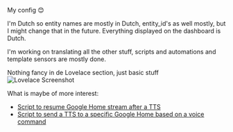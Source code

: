 My config 😊

I'm Dutch so entity names are mostly in Dutch, entity_id's as well mostly, but I might change that in the future.
Everything displayed on the dashboard is Dutch.

I'm working on translating all the other stuff, scripts and automations and template sensors are mostly done.

Nothing fancy in de Lovelace section, just basic stuff
![Lovelace Screenshot](https://user-images.githubusercontent.com/28803438/144881785-3ae5bc0d-1fc3-4c97-830f-6e095cbcac6b.png)

What is maybe of more interest:
* [Script to resume Google Home stream after a TTS](https://github.com/TheFes/HA-configuration/blob/main/include/script/algemeen/google_home_say.yaml)
* [Script to send a TTS to a specific Google Home based on a voice command](https://github.com/TheFes/HA-configuration/blob/main/include/script/algemeen/google_home_say_voice.yaml)